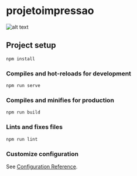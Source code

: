 # projetoimpressao


![alt text](https://i.ibb.co/xz60MfY/Captura-de-tela-de-2021-05-07-16-16-39.png)
## Project setup
```
npm install
```

### Compiles and hot-reloads for development
```
npm run serve
```

### Compiles and minifies for production
```
npm run build
```

### Lints and fixes files
```
npm run lint
```

### Customize configuration
See [Configuration Reference](https://cli.vuejs.org/config/).
